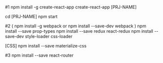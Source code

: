 #1
npm install -g create-react-app
create-react-app [PRJ-NAME]

cd [PRJ-NAME]
npm start


#2
(
npm install -g webpack 
or
npm install --save-dev webpack
)
npm install --save prop-types
npm install --save redux react-redux
npm install --save-dev style-loader css-loader

[CSS]
npm install --save materialize-css

#3
npm install --save react-router

